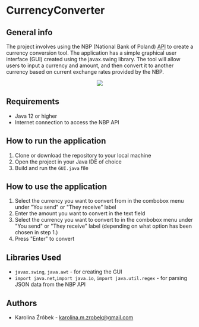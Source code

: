 # CurrencyConverter

## General info
The project involves using the NBP (National Bank of Poland) [API](http://api.nbp.pl/) to create a currency conversion tool. The application has a simple graphical user interface (GUI) created using the javax.swing library. The tool will allow users to input a currency and amount, and then convert it to another currency based on current exchange rates provided by the NBP.

<p align="center">
  <img align = "center" src="[http://www.fillmurray.com/460/300](https://user-images.githubusercontent.com/121491288/224567974-3ea5b838-fef0-4e95-89eb-7a44ed2ca6d8.jpg)">
</p>

	
## Requirements

- Java 12 or higher
- Internet connection to access the NBP API
	

## How to run the application

1. Clone or download the repository to your local machine
2. Open the project in your Java IDE of choice
3. Build and run the `GUI.java` file

## How to use the application

1. Select the currency you want to convert from in the combobox menu under "You send" or "They receive" label
2. Enter the amount you want to convert in the text field 
3. Select the currency you want to convert to in the combobox menu under "You send" or "They receive" label (depending on what option has been chosen in step 1.)
4. Press "Enter" to convert

## Libraries Used

- `javax.swing`, `java.awt` - for creating the GUI
- `import java.net`,`import java.io`, `import java.util.regex` - for parsing JSON data from the NBP API

## Authors

- Karolina Źróbek - karolina.m.zrobek@gmail.com

